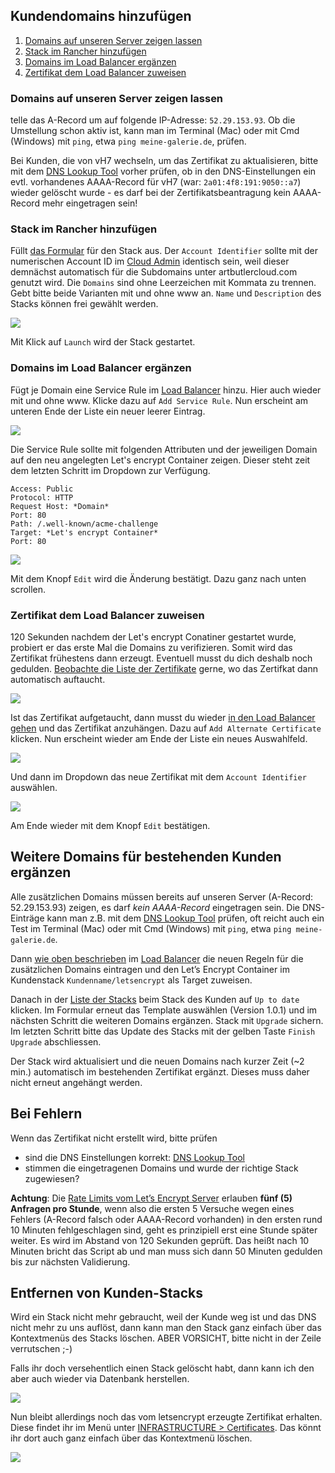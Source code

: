 ## Kundendomains hinzufügen

1. [Domains auf unseren Server zeigen lassen](#domains-auf-unseren-server-zeigen-lassen)
2. [Stack im Rancher hinzufügen](#stack-im-rancher-hinzufgen)
3. [Domains im Load Balancer ergänzen](#domains-im-load-balancer-ergnzen)
4. [Zertifikat dem Load Balancer zuweisen](#zertifikat-dem-load-balancer-zuweisen)

### Domains auf unseren Server zeigen lassen

telle das A-Record um auf folgende IP-Adresse: `52.29.153.93`. Ob die Umstellung schon aktiv ist, kann man im Terminal (Mac) oder mit Cmd (Windows) mit `ping`, etwa `ping meine-galerie.de`, prüfen.

Bei Kunden, die von vH7 wechseln, um das Zertifikat zu aktualisieren, bitte mit dem [DNS Lookup Tool][5] vorher prüfen, ob in den DNS-Einstellungen ein evtl. vorhandenes AAAA-Record für vH7 (war: `2a01:4f8:191:9050::a7`) wieder gelöscht wurde - es darf bei der Zertifikatsbeantragung kein AAAA-Record mehr eingetragen sein!
    
### Stack im Rancher hinzufügen

Füllt [das Formular][1] für den Stack aus. Der `Account Identifier` sollte mit der numerischen Account ID im [Cloud Admin][2] identisch sein, weil dieser demnächst automatisch für die Subdomains unter artbutlercloud.com genutzt wird. Die `Domains` sind ohne Leerzeichen mit Kommata zu trennen. Gebt bitte beide Varianten mit und ohne www an. `Name` und `Description` des Stacks können frei gewählt werden.

![](images/step2.png)

Mit Klick auf `Launch` wird der Stack gestartet.

### Domains im Load Balancer ergänzen

Fügt je Domain eine Service Rule im [Load Balancer][3] hinzu. Hier auch wieder mit und ohne www. Klicke dazu auf `Add Service Rule`. Nun erscheint am unteren Ende der Liste ein neuer leerer Eintrag.

![](images/step3.png)

Die Service Rule sollte mit folgenden Attributen und der jeweiligen Domain auf den neu angelegten Let's encrypt Container zeigen. Dieser steht zeit dem letzten Schritt im Dropdown zur Verfügung.

    Access: Public
    Protocol: HTTP
    Request Host: *Domain*
    Port: 80
    Path: /.well-known/acme-challenge
    Target: *Let's encrypt Container*
    Port: 80

![](images/step4.png)

Mit dem Knopf `Edit` wird die Änderung bestätigt. Dazu ganz nach unten scrollen.

### Zertifikat dem Load Balancer zuweisen

120 Sekunden nachdem der Let's encrypt Conatiner gestartet wurde, probiert er das erste Mal die Domains zu verifizieren. Somit wird das Zertifikat frühestens dann erzeugt. Eventuell musst du dich deshalb noch gedulden. [Beobachte die Liste der Zertifikate][4] gerne, wo das Zertifkat dann automatisch auftaucht. 

![](images/step5.png)

Ist das Zertifikat aufgetaucht, dann musst du wieder [in den Load Balancer gehen][3] und das Zertifikat anzuhängen. Dazu auf `Add Alternate Certificate` klicken. Nun erscheint wieder am Ende der Liste ein neues Auswahlfeld.

![](images/step6.png)

Und dann im Dropdown das neue Zertifikat mit dem `Account Identifier` auswählen.

![](images/step7.png)

Am Ende wieder mit dem Knopf `Edit` bestätigen.

## Weitere Domains für bestehenden Kunden ergänzen

Alle zusätzlichen Domains müssen bereits auf unseren Server (A-Record: 52.29.153.93) zeigen, es darf *kein AAAA-Record* eingetragen sein. Die DNS-Einträge kann man z.B. mit dem [DNS Lookup Tool][5] prüfen, oft reicht auch ein Test im Terminal (Mac) oder mit Cmd (Windows) mit `ping`, etwa `ping meine-galerie.de`.

Dann [wie oben beschrieben](#domains-im-load-balancer-ergnzen) im [Load Balancer][3] die neuen Regeln für die zusätzlichen Domains eintragen und den Let’s Encrypt Container im Kundenstack `Kundenname/letsencrypt` als Target zuweisen.

Danach in der [Liste der Stacks][7] beim Stack des Kunden auf `Up to date` klicken. Im Formular erneut das Template auswählen (Version 1.0.1) und im nächsten Schritt die weiteren Domains ergänzen. Stack mit `Upgrade` sichern. Im letzten Schritt bitte das Update des Stacks mit der gelben Taste `Finish Upgrade` abschliessen.

Der Stack wird aktualisiert und die neuen Domains nach kurzer Zeit (~2 min.) automatisch im bestehenden Zertifikat ergänzt. Dieses muss daher nicht erneut angehängt werden.

## Bei Fehlern

Wenn das Zertifikat nicht erstellt wird, bitte prüfen

* sind die DNS Einstellungen korrekt: [DNS Lookup Tool][5]
* stimmen die eingetragenen Domains und wurde der richtige Stack zugewiesen?

**Achtung**: Die [Rate Limits vom Let’s Encrypt Server][6] erlauben **fünf (5) Anfragen pro Stunde**, wenn also die ersten 5 Versuche wegen eines Fehlers (A-Record falsch oder AAAA-Record vorhanden) in den ersten rund 10 Minuten fehlgeschlagen sind, geht es prinzipiell erst eine Stunde später weiter. Es wird im Abstand von 120 Sekunden geprüft. Das heißt nach 10 Minuten bricht das Script ab und man muss sich dann 50 Minuten gedulden bis zur nächsten Validierung.

## Entfernen von Kunden-Stacks

Wird ein Stack nicht mehr gebraucht, weil der Kunde weg ist und das DNS nicht mehr zu uns auflöst, dann kann man den Stack ganz einfach über das Kontextmenüs des Stacks löschen. ABER VORSICHT, bitte nicht in der Zeile verrutschen ;-)

Falls ihr doch versehentlich einen Stack gelöscht habt, dann kann ich den aber auch wieder via Datenbank herstellen.

![](https://artbutler.s3.eu-central-1.amazonaws.com/howto/removal1.png)

Nun bleibt allerdings noch das vom letsencrypt erzeugte Zertifikat erhalten. Diese findet ihr im Menü unter [INFRASTRUCTURE > Certificates][8]. Das könnt ihr dort auch ganz einfach über das Kontextmenü löschen.

![](https://artbutler.s3.eu-central-1.amazonaws.com/howto/removal2.png)

[1]: https://rancher.artbutler.com/env/1a5/catalog/Operations:customer?catalogId=Operations
[2]: https://cloudadmin.artbutler.com
[3]: https://rancher.artbutler.com/env/1a5/apps/add-balancer?serviceId=1s120&stackId=1st5&upgrade=true
[4]: https://rancher.artbutler.com/env/1a5/infra/certificates
[5]: https://www.ultratools.com/tools/dnsLookup
[6]: https://letsencrypt.org/docs/rate-limits/
[7]: https://rancher.artbutler.com/env/1a5/apps/stacks?which=all
[8]: https://rancher.artbutler.com/env/1a5/infra/certificates
